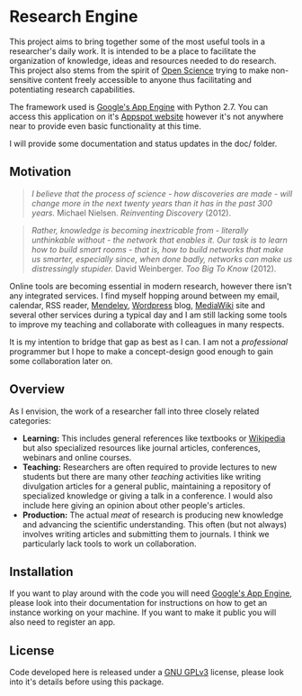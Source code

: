 Research Engine
===============

This project aims to bring together some of the most useful tools in a researcher's daily work. It is intended to be a place to facilitate the organization of knowledge, ideas and resources needed to do research. This project also stems from the spirit of [Open Science](https://en.wikipedia.org/wiki/Open_science) trying to make non-sensitive content freely accessible to anyone thus facilitating and potentiating research capabilities.

The framework used is [Google's App Engine](https://developers.google.com/appengine/) with Python 2.7. You can access this application on it's [Appspot website](http://research-engine.appspot.com/) however it's not anywhere near to provide even basic functionality at this time. 

I will provide some documentation and status updates in the doc/ folder.

## Motivation ##

> *I believe that the process of science - how discoveries are made - will change more in the next twenty years than it has in the past 300 years.* Michael Nielsen. *Reinventing Discovery* (2012).

> *Rather, knowledge is becoming inextricable from - literally unthinkable without - the network that enables it. Our task is to learn how to build smart rooms - that is, how to build networks that make us smarter, especially since, when done badly, networks can make us distressingly stupider.* David Weinberger. *Too Big To Know* (2012).

Online tools are becoming essential in modern research, however there isn't any integrated services. I find myself hopping around between my email, calendar, RSS reader, [Mendeley](http://www.mendeley.com/), [Wordpress](http://wordpress.org/) blog, [MediaWiki](http://www.mediawiki.org/) site and several other services during a typical day and I am still lacking some tools to improve my teaching and collaborate with colleagues in many respects.

It is my intention to bridge that gap as best as I can. I am not a *professional* programmer but I hope to make a concept-design good enough to gain some collaboration later on.


## Overview ##

As I envision, the work of a researcher fall into three closely related categories:
- **Learning:** This includes general references like textbooks or [Wikipedia](http://www.wikipedia.org) but also specialized resources like journal articles, conferences, webinars and online courses.
- **Teaching:** Researchers are often required to provide lectures to new students but there are many other *teaching* activities like writing divulgation articles for a general public, maintaining a repository of specialized knowledge or giving a talk in a conference. I would also include here giving an opinion about other people's articles.
- **Production:** The actual *meat* of research is producing new knowledge and advancing the scientific understanding. This often (but not always) involves writing articles and submitting them to journals. I think we particularly lack tools to work un collaboration. 


## Installation ##

If you want to play around with the code you will need [Google's App Engine](https://developers.google.com/appengine/), please look into their documentation for instructions on how to get an instance working on your machine. If you want to make it public you will also need to register an app.

## License ##

Code developed here is released under a [GNU GPLv3](http://www.gnu.org/licenses/gpl-3.0.html) license, please look into it's details before using this package.
